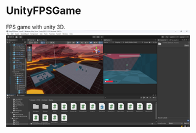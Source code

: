 # UnityFPSGame
FPS game with unity 3D.
![Project Image](https://github.com/ahmettopak/UnityFPSGame/blob/main/FpsGameClone.png)

